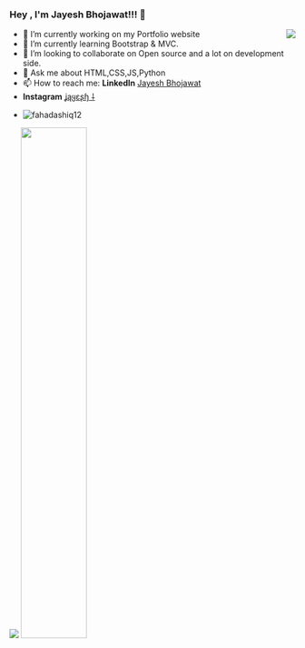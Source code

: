 ###                                                                 Hey , I'm Jayesh Bhojawat!!! 👋


<img src="https://i.pinimg.com/originals/36/7b/5e/367b5e4a292d6a278808ee3def7b2527.gif" align="right"/>

- 🔭 I’m currently working on my Portfolio website
- 🌱 I’m currently learning Bootstrap & MVC.
- 👯 I’m looking to collaborate on Open source and a lot on development side.
- 💬 Ask me about HTML,CSS,JS,Python
- 📫 How to reach me: **LinkedIn** [Jayesh Bhojawat ](https://www.linkedin.com/in/jayeshbhojawat/) 
-  **Instagram** [ʝąყɛʂɧ ⸸](https://www.instagram.com/jayesh_bhojawat/)
-  <p align="left"> <img src="https://komarev.com/ghpvc/?username=fahadashiq12&label=Profile%20views&color=0e75b6&style=flat" alt="fahadashiq12" /> </p>

<img src="https://github-readme-stats.vercel.app/api?username=Jayeshbhojawat&&show_icons=true&title_color=ffffff&icon_color=bb2acf&text_color=daf7dc&bg_color=151515">
<img width="48%" src="https://github-readme-streak-stats.herokuapp.com/?user=Drishty06&theme=radical&show_icons=true" />
